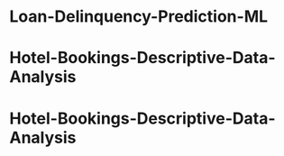 # Loan-Delinquency-Prediction-ML
# Hotel-Bookings-Descriptive-Data-Analysis
# Hotel-Bookings-Descriptive-Data-Analysis
